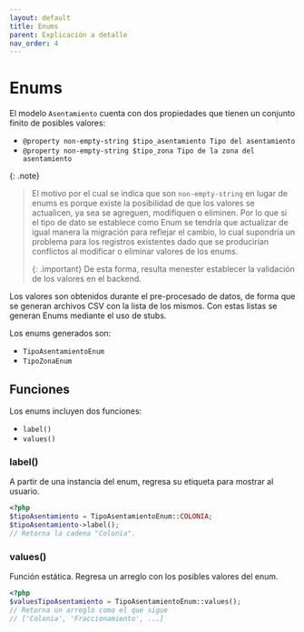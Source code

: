 ```yaml
---
layout: default
title: Enums
parent: Explicación a detalle
nav_order: 4
---
```

 
# Enums

El modelo `Asentamiento` cuenta con dos propiedades que tienen un conjunto finito
de posibles valores:
- `@property non-empty-string $tipo_asentamiento Tipo del asentamiento`
- `@property non-empty-string $tipo_zona Tipo de la zona del asentamiento`

{: .note}
> El motivo por el cual se indica que son `non-empty-string` en lugar de enums
> es porque existe la posibilidad de que los valores se actualicen, ya sea se agreguen, modifiquen o eliminen.
> Por lo que si el tipo de dato se establece como Enum se tendría que actualizar de igual manera
> la migración para reflejar el cambio, lo cual supondría un problema para los registros existentes
> dado que se producirían conflictos al modificar o eliminar valores de los enums.
>
> {: .important}
> De esta forma, resulta menester establecer la validación de los valores en el backend.

Los valores son obtenidos durante el pre-procesado de datos, de forma que se
generan archivos CSV con la lista de los mismos. Con estas listas
se generan Enums mediante el uso de stubs.

Los enums generados son:
- `TipoAsentamientoEnum`
- `TipoZonaEnum`

## Funciones
Los enums incluyen dos funciones:
- `label()`
- `values()`

### label()
A partir de una instancia del enum, regresa su etiqueta para mostrar al usuario.

```php
<?php
$tipoAsentamiento = TipoAsentamientoEnum::COLONIA;
$tipoAsentamiento->label();
// Retorna la cadena "Colonia".
```

### values()
Función estática. Regresa un arreglo con los posibles valores del enum.

```php
<?php
$valuesTipoAsentamiento = TipoAsentamientoEnum::values();
// Retorna un arreglo como el que sigue
// ['Colonia', 'Fraccionamiento', ...]
```

